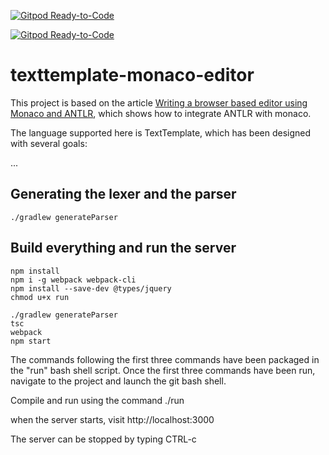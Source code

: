 [![Gitpod Ready-to-Code](https://img.shields.io/badge/Gitpod-Ready--to--Code-blue?logo=gitpod)](https://gitpod.io/#https://github.com/eisnerw/texttemplate-editor) 

[![Gitpod Ready-to-Code](https://img.shields.io/badge/Gitpod-Ready--to--Code-blue?logo=gitpod)](https://gitpod.io/#https://github.com/eisnerw/texttemplate-editor) 

# texttemplate-monaco-editor

This project is based on the article [Writing a browser based editor using Monaco and ANTLR](https://tomassetti.me/writing-a-browser-based-editor-using-monaco-and-antlr/), which shows how to integrate ANTLR with monaco.

The language supported here is TextTemplate, which has been designed with several goals:

   ...


## Generating the lexer and the parser
```
./gradlew generateParser
```

## Build everything and run the server

```
npm install
npm i -g webpack webpack-cli
npm install --save-dev @types/jquery
chmod u+x run

./gradlew generateParser
tsc
webpack
npm start
```

The  commands following the first three commands have been packaged in the "run" bash shell script.
Once the first three commands have been run, navigate to the project and launch the git bash shell.  

Compile and run using the command ./run

when the server starts, visit http://localhost:3000

The server can be stopped by typing CTRL-c

